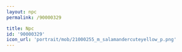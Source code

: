 ```yaml
---
layout: npc
permalink: /90000329

title: Npc
id: '90000329'
icon_url: 'portrait/mob/21000255_m_salamandercuteyellow_p.png'
---
```

